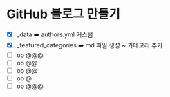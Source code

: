 # GitHub 블로그 만들기
- [x] _data ➡️ authors.yml 커스텀 
- [x] _featured_categories ➡️ md 파일 생성 ~ 카테고리 추가
- [ ] oo @@@
- [ ] oo @@
- [ ] oo @@
- [ ] oo @
- [ ] oo @@@
